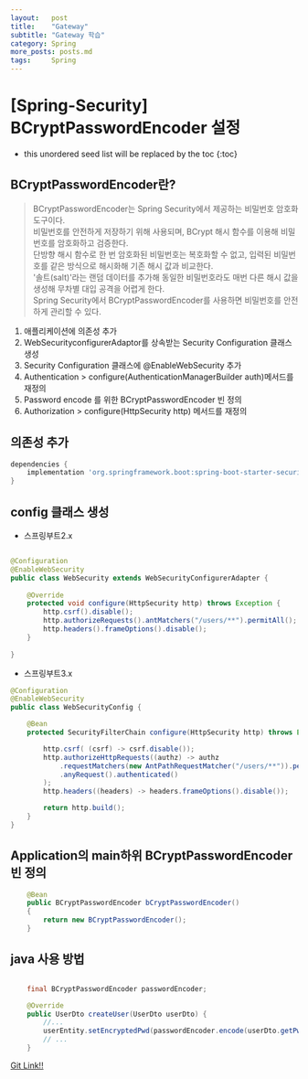```yaml
---
layout:   post
title:    "Gateway"
subtitle: "Gateway 학습"
category: Spring
more_posts: posts.md
tags:     Spring
---
```

# [Spring-Security] BCryptPasswordEncoder 설정

<!--more-->
<!-- Table of contents -->
* this unordered seed list will be replaced by the toc
{:toc}

<!-- text -->

## BCryptPasswordEncoder란?
> BCryptPasswordEncoder는 Spring Security에서 제공하는 비밀번호 암호화 도구이다.  
> 비밀번호를 안전하게 저장하기 위해 사용되며, BCrypt 해시 함수를 이용해 비밀번호를 암호화하고 검증한다.  
> 단방향 해시 함수로 한 번 암호화된 비밀번호는 복호화할 수 없고, 입력된 비밀번호를 같은 방식으로 해시화해 기존 해시 값과 비교한다.  
> '솔트(salt)'라는 랜덤 데이터를 추가해 동일한 비밀번호라도 매번 다른 해시 값을 생성해 무차별 대입 공격을 어렵게 한다.  
> Spring Security에서 BCryptPasswordEncoder를 사용하면 비밀번호를 안전하게 관리할 수 있다.  

1. 애플리케이션에 의존성 추가
2. WebSecurityconfigurerAdaptor를 상속받는 Security Configuration 클래스 생성
3. Security Configuration 클래스에 @EnableWebSecurity 추가
4. Authentication > configure(AuthenticationManagerBuilder auth)메서드를 재정의
5. Password encode 를 위한 BCryptPasswordEncoder 빈 정의
6. Authorization > configure(HttpSecurity http) 메서드를 재정의

## 의존성 추가

```gradle
dependencies {
    implementation 'org.springframework.boot:spring-boot-starter-security'
}
```

## config 클래스 생성

- 스프링부트2.x

```java

@Configuration
@EnableWebSecurity
public class WebSecurity extends WebSecurityConfigurerAdapter {
    
    @Override
    protected void configure(HttpSecurity http) throws Exception {
        http.csrf().disable();
        http.authorizeRequests().antMatchers("/users/**").permitAll();
        http.headers().frameOptions().disable();
    }
    
}
```

- 스프링부트3.x

```java
@Configuration
@EnableWebSecurity
public class WebSecurityConfig {

    @Bean
    protected SecurityFilterChain configure(HttpSecurity http) throws Exception {

        http.csrf( (csrf) -> csrf.disable());
        http.authorizeHttpRequests((authz) -> authz
            .requestMatchers(new AntPathRequestMatcher("/users/**")).permitAll()
            .anyRequest().authenticated()
        );
        http.headers((headers) -> headers.frameOptions().disable());

        return http.build();
    }
}
```

## Application의 main하위 BCryptPasswordEncoder 빈 정의

```java
    @Bean
    public BCryptPasswordEncoder bCryptPasswordEncoder()
    {
        return new BCryptPasswordEncoder();
    }
```

## java 사용 방법

```java

    final BCryptPasswordEncoder passwordEncoder;

    @Override
    public UserDto createUser(UserDto userDto) {
        //...
        userEntity.setEncryptedPwd(passwordEncoder.encode(userDto.getPwd()));
        // ...
    }

```

[Git Link!!](https://github.com/dadaok/toy-msa/tree/springboot3.2/user-service)